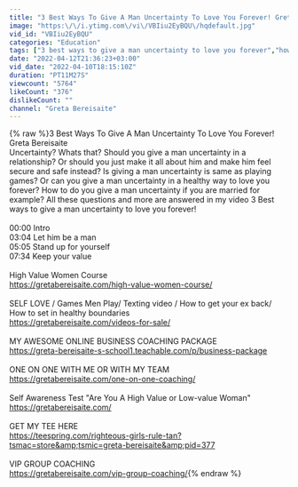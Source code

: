 ```yaml
---
title: "3 Best Ways To Give A Man Uncertainty To Love You Forever! Greta Bereisaite"
image: "https:\/\/i.ytimg.com\/vi\/VBIiu2EyBQU\/hqdefault.jpg"
vid_id: "VBIiu2EyBQU"
categories: "Education"
tags: ["3 best ways to give a man uncertainty to love you forever","how to give a man uncertainty to love you forever","how to make him to love you forever"]
date: "2022-04-12T21:36:23+03:00"
vid_date: "2022-04-10T18:15:10Z"
duration: "PT11M27S"
viewcount: "5764"
likeCount: "376"
dislikeCount: ""
channel: "Greta Bereisaite"
---
```

{% raw %}3 Best Ways To Give A Man Uncertainty To Love You Forever! Greta Bereisaite<br />Uncertainty? Whats that? Should you give a man uncertainty in a relationship? Or should you just make it all about him and make him feel secure and safe instead? Is giving a man uncertainty is same as playing games? Or can you give a man uncertainty in a healthy way to love you forever? How to do you give a man uncertainty if you are married for example? All these questions and more are answered in my video 3 Best ways to give a man uncertainty to love you forever!<br /><br />00:00 Intro<br />03:04 Let him be a man<br />05:05 Stand up for yourself<br />07:34 Keep your value<br /><br />High Value Women Course<br /><a rel="nofollow" target="blank" href="https://gretabereisaite.com/high-value-women-course/">https://gretabereisaite.com/high-value-women-course/</a><br /><br />SELF LOVE / Games Men Play/ Texting video / How to get your ex back/ How to set in healthy boundaries<br /><a rel="nofollow" target="blank" href="https://gretabereisaite.com/videos-for-sale/">https://gretabereisaite.com/videos-for-sale/</a><br /><br />MY AWESOME ONLINE BUSINESS COACHING PACKAGE<br /><a rel="nofollow" target="blank" href="https://greta-bereisaite-s-school1.teachable.com/p/business-package">https://greta-bereisaite-s-school1.teachable.com/p/business-package</a><br /><br />ONE ON ONE WITH ME OR WITH MY TEAM<br /><a rel="nofollow" target="blank" href="https://gretabereisaite.com/one-on-one-coaching/">https://gretabereisaite.com/one-on-one-coaching/</a><br /><br />Self Awareness Test &quot;Are You A High Value or Low-value Woman&quot;<br /><a rel="nofollow" target="blank" href="https://gretabereisaite.com/">https://gretabereisaite.com/</a><br /><br />GET MY TEE HERE<br /><a rel="nofollow" target="blank" href="https://teespring.com/righteous-girls-rule-tan?tsmac=store&amp;tsmic=greta-bereisaite&amp;pid=377">https://teespring.com/righteous-girls-rule-tan?tsmac=store&amp;tsmic=greta-bereisaite&amp;pid=377</a><br /><br />VIP GROUP COACHING<br /><a rel="nofollow" target="blank" href="https://gretabereisaite.com/vip-group-coaching/">https://gretabereisaite.com/vip-group-coaching/</a>{% endraw %}

